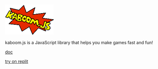 ![logo](kaboom.png)

kaboom.js is a JavaScript library that helps you make games fast and fun!

[doc](https://doc.gameenv.repl.co/)

[try on replit](https://repl.it/@slmjkdbtl/KaBoomjs-Template#game.js)

